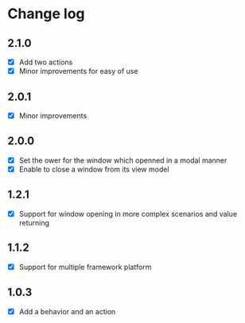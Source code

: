 # Change log
## 2.1.0
- [x] Add two actions
- [x] Minor improvements for easy of use 

## 2.0.1
- [x] Minor improvements

## 2.0.0
- [x] Set the ower for the window which openned in a modal manner
- [x] Enable to close a window from its view model

## 1.2.1
- [x] Support for window opening in more complex scenarios and value returning

## 1.1.2
- [x] Support for multiple framework platform

## 1.0.3
- [x] Add a behavior and an action
